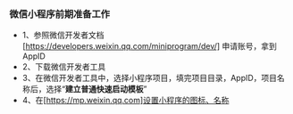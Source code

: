 ### 微信小程序前期准备工作 
- 1、参照微信开发者文档 [https://developers.weixin.qq.com/miniprogram/dev/] 申请账号，拿到AppID
- 2、下载微信开发者工具
- 3、在微信开发者工具中，选择小程序项目，填完项目目录，AppID，项目名称后，选择“**建立普通快速启动模板**”
- 4、在[https://mp.weixin.qq.com]设置小程序的图标、名称
